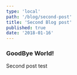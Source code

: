 ```yaml
---
type: 'local'
path: '/blog/second-post'
title: 'Second Blog post'
published: true
date: '2018-01-16'
---
```


### GoodBye World!

Second post test
